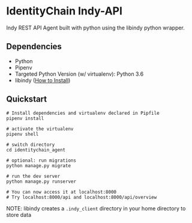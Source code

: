 
# IdentityChain Indy-API

Indy REST API Agent built with python using the libindy python wrapper.

## Dependencies

- Python
- Pipenv
- Targeted Python Version (w/ virtualenv): Python 3.6
- libindy ([How to Install](https://github.com/hyperledger/indy-sdk#how-to-install))

## Quickstart
```
# Install dependencies and virtualenv declared in Pipfile
pipenv install

# activate the virtualenv
pipenv shell

# switch directory
cd identitychain_agent

# optional: run migrations
python manage.py migrate

# run the dev server
python manage.py runserver

# You can now access it at localhost:8000
# Try localhost:8000/api and localhost:8000/api/overview
```

NOTE: libindy creates a `.indy_client` directory in your home directory to store data

